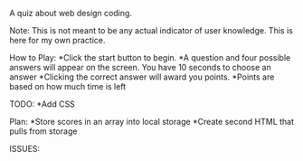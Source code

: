 A quiz about web design coding. 

Note: This is not meant to be any actual indicator of user knowledge. This is here for my own practice.

How to Play:
*Click the start button to begin.
*A question and four possible answers will appear on the screen. You have 10 seconds to choose an answer
*Clicking the correct answer will award you points.
*Points are based on how much time is left


TODO:
*Add CSS

Plan:
*Store scores in an array into local storage
*Create second HTML that pulls from storage

ISSUES:

